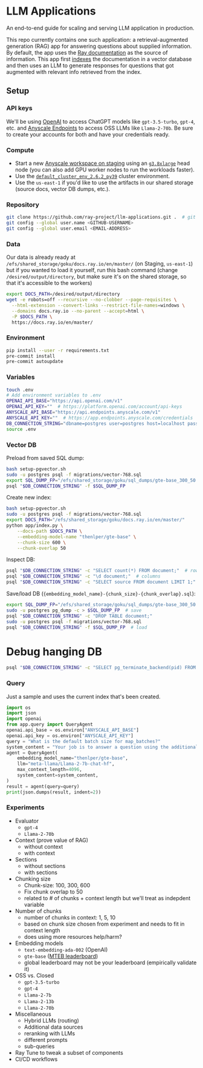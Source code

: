 # LLM Applications

An end-to-end guide for scaling and serving LLM application in production.

This repo currently contains one such application: a retrieval-augmented generation (RAG)
app for answering questions about supplied information. By default, the app uses
the [Ray documentation](https://docs.ray.io/en/master/) as the source of information.
This app first [indexes](./app/index.py) the documentation in a vector database
and then uses an LLM to generate responses for questions that got augmented with
relevant info retrieved from the index.

## Setup

### API keys
We'll be using [OpenAI](https://platform.openai.com/docs/models/) to access ChatGPT models like `gpt-3.5-turbo`, `gpt-4`, etc. and [Anyscale Endpoints](https://endpoints.anyscale.com/) to access OSS LLMs like `Llama-2-70b`. Be sure to create your accounts for both and have your credentials ready.

### Compute
- Start a new [Anyscale workspace on staging](https://console.anyscale-staging.com/o/anyscale-internal/workspaces) using an [`g3.8xlarge`](https://instances.vantage.sh/aws/ec2/g3.8xlarge) head node (you can also add GPU worker nodes to run the workloads faster).
- Use the [`default_cluster_env_2.6.2_py39`](https://docs.anyscale.com/reference/base-images/ray-262/py39#ray-2-6-2-py39) cluster environment.
- Use the `us-east-1` if you'd like to use the artifacts in our shared storage (source docs, vector DB dumps, etc.).

### Repository
```bash
git clone https://github.com/ray-project/llm-applications.git .  # git checkout -b goku origin/goku
git config --global user.name <GITHUB-USERNAME>
git config --global user.email <EMAIL-ADDRESS>
```

### Data
Our data is already ready at `/efs/shared_storage/goku/docs.ray.io/en/master/` (on Staging, `us-east-1`) but if you wanted to load it yourself, run this bash command (change `/desired/output/directory`, but make sure it's on the shared storage,
so that it's accessible to the workers)
```bash
export DOCS_PATH=/desired/output/directory
wget -e robots=off --recursive --no-clobber --page-requisites \
  --html-extension --convert-links --restrict-file-names=windows \
  --domains docs.ray.io --no-parent --accept=html \
  -P $DOCS_PATH \
  https://docs.ray.io/en/master/
```

### Environment
```bash
pip install --user -r requirements.txt
pre-commit install
pre-commit autoupdate
```

### Variables
```bash
touch .env
# Add environment variables to .env
OPENAI_API_BASE="https://api.openai.com/v1"
OPENAI_API_KEY=""  # https://platform.openai.com/account/api-keys
ANYSCALE_API_BASE="https://api.endpoints.anyscale.com/v1"
ANYSCALE_API_KEY=""  # https://app.endpoints.anyscale.com/credentials
DB_CONNECTION_STRING="dbname=postgres user=postgres host=localhost password=postgres"
source .env
```

### Vector DB
Preload from saved SQL dump:
```bash
bash setup-pgvector.sh
sudo -u postgres psql -f migrations/vector-768.sql
export SQL_DUMP_FP="/efs/shared_storage/goku/sql_dumps/gte-base_300_50.sql"
psql "$DB_CONNECTION_STRING" -f $SQL_DUMP_FP
```

Create new index:
```bash
bash setup-pgvector.sh
sudo -u postgres psql -f migrations/vector-768.sql
export DOCS_PATH="/efs/shared_storage/goku/docs.ray.io/en/master/"
python app/index.py \
    --docs-path $DOCS_PATH \
    --embedding-model-name "thenlper/gte-base" \
    --chunk-size 600 \
    --chunk-overlap 50
```

Inspect DB:
```bash
psql "$DB_CONNECTION_STRING" -c "SELECT count(*) FROM document;"  # rows
psql "$DB_CONNECTION_STRING" -c "\d document;"  # columns
psql "$DB_CONNECTION_STRING" -c "SELECT source FROM document LIMIT 1;"  # sample
```

Save/load DB (`{embedding_model_name}-{chunk_size}-{chunk_overlap}.sql`):
```bash
export SQL_DUMP_FP="/efs/shared_storage/goku/sql_dumps/gte-base_300_50.sql"
sudo -u postgres pg_dump -c > $SQL_DUMP_FP  # save
psql "$DB_CONNECTION_STRING" -c "DROP TABLE document;"
sudo -u postgres psql -f migrations/vector-768.sql
psql "$DB_CONNECTION_STRING" -f $SQL_DUMP_FP  # load
```

# Debug hanging DB
```bash
psql "$DB_CONNECTION_STRING" -c "SELECT pg_terminate_backend(pid) FROM pg_stat_activity WHERE state = 'idle in transaction';"
```


### Query
Just a sample and uses the current index that's been created.

```python
import os
import json
import openai
from app.query import QueryAgent
openai.api_base = os.environ["ANYSCALE_API_BASE"]
openai.api_key = os.environ["ANYSCALE_API_KEY"]
query = "What is the default batch size for map_batches?"
system_content = "Your job is to answer a question using the additional context provided."
agent = QueryAgent(
    embedding_model_name="thenlper/gte-base",
    llm="meta-llama/Llama-2-7b-chat-hf",
    max_context_length=4096,
    system_content=system_content,
)
result = agent(query=query)
print(json.dumps(result, indent=2))
```

### Experiments
- Evaluator
    - `gpt-4`
    - `Llama-2-70b`
- Context (prove value of RAG)
    - without context
    - with context
- Sections
    - without sections
    - with sections
- Chunking size
    - Chunk-size: 100, 300, 600
    - Fix chunk overlap to 50
    - related to # of chunks + context length but we'll treat as indepdent variable
- Number of chunks
    - number of chunks in context: 1, 5, 10
    - based on chunk size chosen from experiment and needs to fit in context length
    - does using more resources help/harm?
- Embedding models
    - `text-embedding-ada-002` (OpenAI)
    - `gte-base` ([MTEB leaderboard](https://huggingface.co/spaces/mteb/leaderboard))
    - global leaderboard may not be your leaderboard (empirically validate it)
- OSS vs. Closed
    - `gpt-3.5-turbo`
    - `gpt-4`
    - `Llama-2-7b`
    - `Llama-2-13b`
    - `Llama-2-70b`
- Miscellaneous
    - Hybrid LLMs (routing)
    - Additional data sources
    - reranking with LLMs
    - different prompts
    - sub-queries
- Ray Tune to tweak a subset of components
- CI/CD workflows
